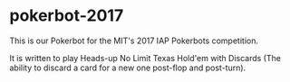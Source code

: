 # pokerbot-2017

This is our Pokerbot for the MIT's 2017 IAP Pokerbots competition.

It is written to play Heads-up No Limit Texas Hold'em with Discards (The ability to discard a card for a new one post-flop and post-turn).
